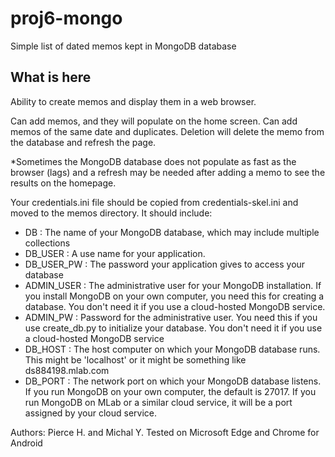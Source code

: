 # proj6-mongo
Simple list of dated memos kept in MongoDB database

## What is here

Ability to create memos and display them in a web browser.

Can add memos, and they will populate on the home screen.
Can add memos of the same date and duplicates.
Deletion will delete the memo from the database and refresh the page.

*Sometimes the MongoDB database does not populate as fast as the browser (lags)
and a refresh may be needed after adding a memo to see the results on the homepage.

Your credentials.ini file should be copied from credentials-skel.ini
and moved to the memos directory.
It should include:

- DB : The name of your MongoDB database, which may include multiple collections
- DB_USER : A use name for your application.  
- DB_USER_PW : The password your application gives to access your database
- ADMIN_USER : The administrative user for your MongoDB
installation.  If you install MongoDB on your own computer, you need
this for creating a database.  You don't need it if you use a
cloud-hosted MongoDB service. 
- ADMIN_PW : Password for the administrative user.  You need this if
you use create_db.py to initialize your database.  You don't need it
if you use a cloud-hosted MongoDB service
- DB_HOST : The host computer on which your MongoDB database runs.  This
might be 'localhost' or it might be something like ds884198.mlab.com
- DB_PORT : The network port on which your MongoDB database listens.
  If you run MongoDB on your own computer, the default is 27017.  If
  you run MongoDB on MLab or a similar cloud service, it will be a port
  assigned by your cloud service. 

Authors: Pierce H. and Michal Y.
Tested on Microsoft Edge and Chrome for Android
